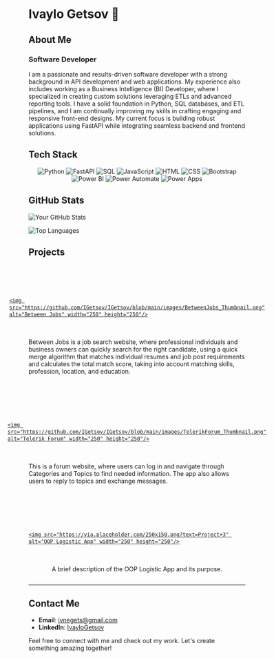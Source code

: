 # Ivaylo Getsov 👋

## About Me

### Software Developer

I am a passionate and results-driven software developer with a strong background in API development and web applications. My experience also includes working as a Business Intelligence (BI) Developer, where I specialized in creating custom solutions leveraging ETLs and advanced reporting tools. I have a solid foundation in Python, SQL databases, and ETL pipelines, and I am continually improving my skills in crafting engaging and responsive front-end designs. My current focus is building robust applications using FastAPI while integrating seamless backend and frontend solutions.

## Tech Stack

<div align="center">

![Python](https://img.shields.io/badge/Python-3776AB?style=for-the-badge&logo=python&logoColor=white)
![FastAPI](https://img.shields.io/badge/FastAPI-009688?style=for-the-badge&logo=fastapi&logoColor=white)
![SQL](https://img.shields.io/badge/SQL-003B57?style=for-the-badge&logo=postgresql&logoColor=white)
![JavaScript](https://img.shields.io/badge/JavaScript-F7DF1E?style=for-the-badge&logo=javascript&logoColor=black)
![HTML](https://img.shields.io/badge/HTML5-E34F26?style=for-the-badge&logo=html5&logoColor=white)
![CSS](https://img.shields.io/badge/CSS3-1572B6?style=for-the-badge&logo=css3&logoColor=white)
![Bootstrap](https://img.shields.io/badge/Bootstrap-7952B3?style=for-the-badge&logo=bootstrap&logoColor=white)
![Power BI](https://img.shields.io/badge/Power%20BI-F2C811?style=for-the-badge&logo=power-bi&logoColor=black)
![Power Automate](https://img.shields.io/badge/Power%20Automate-0066CC?style=for-the-badge&logo=powerautomate&logoColor=white)
![Power Apps](https://img.shields.io/badge/Power%20Apps-742774?style=for-the-badge&logo=powerapps&logoColor=white)

</div>

## GitHub Stats

![Your GitHub Stats](https://github-readme-stats.vercel.app/api?username=IGetsov&show_icons=true&theme=radical)

![Top Languages](https://github-readme-stats.vercel.app/api/top-langs/?username=IGetsov&layout=compact&theme=radical)

## Projects

<div style="display: flex; flex-wrap: wrap; justify-content: center; gap: 20px;">

### <a href="https://github.com/Randoms-63/BetweenJobs">
    <img src="https://github.com/IGetsov/IGetsov/blob/main/images/BetweenJobs_Thumbnail.png" alt="Between Jobs" width="250" height="250"/>
</a>
<p>Between Jobs is a job search website, where professional individuals and business owners can quickly search for the right candidate, using a quick merge algorithm that matches individual resumes and job post requirements and calculates the total match score, taking into account matching skills, profession, location, and education.</p>

### <a href="https://github.com/Kernel-Integrated-Systems/Terelik-Forum">
    <img src="https://github.com/IGetsov/IGetsov/blob/main/images/TelerikForum_Thumbnail.png" alt="Telerik Forum" width="250" height="250"/>
</a>
<p>This is a forum website, where users can log in and navigate through Categories and Topics to find needed information. The app also allows users to reply to topics and exchange messages.</p>

### <a href="https://github.com/Best-Logistic-Team-Developers/LogisticsApp">
    <img src="https://via.placeholder.com/250x150.png?text=Project+3" alt="OOP Logistic App" width="250" height="250"/>
</a>
<p>A brief description of the OOP Logistic App and its purpose.</p>

</div>

---

## Contact Me

- **Email**: [ivnegets@gmail.com](mailto:ivnegets@gmail.com)
- **LinkedIn**: [IvayloGetsov](https://www.linkedin.com/in/ivaylo-getsov-78ba8b193/)


Feel free to connect with me and check out my work. Let's create something amazing together!
